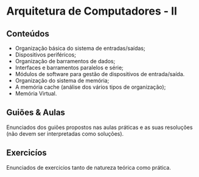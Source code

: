 # Arquitetura de Computadores - II
## Conteúdos
  * Organização básica do sistema de entradas/saídas;
  * Dispositivos periféricos; 
  * Organização de barramentos de dados;
  * Interfaces e barramentos paralelos e série;
  * Módulos de software para gestão de dispositivos de entrada/saída.
  * Organização do sistema de memória;
  * A memória cache (análise dos vários tipos de organização);
  * Memória Virtual.
## Guiões & Aulas
Enunciados dos guiões propostos nas aulas práticas e as suas resoluções (não devem ser interpretadas como soluções).
## Exercicíos
Enunciados de exercicios tanto de natureza teórica como prática.
